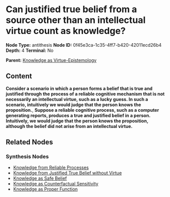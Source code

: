 # Can justified true belief from a source other than an intellectual virtue count as knowledge?

**Node Type:** antithesis
**Node ID:** 0f45e3ca-1c35-4ff7-b420-42011ecd26b4
**Depth:** 4
**Terminal:** No

**Parent:** [Knowledge as Virtue-Epistemology](knowledge-as-virtue-epistemology-synthesis-72b2ebb8-972b-445b-bcc0-4aa0f854e7a4.md)

## Content

**Consider a scenario in which a person forms a belief that is true and justified through the process of a reliable cognitive mechanism that is not necessarily an intellectual virtue, such as a lucky guess. In such a scenario, intuitively we would judge that the person knows the proposition.**, **Suppose a reliable cognitive process, such as a computer generating reports, produces a true and justified belief in a person. Intuitively, we would judge that the person knows the proposition, although the belief did not arise from an intellectual virtue.**

## Related Nodes

### Synthesis Nodes

- [Knowledge from Reliable Processes](knowledge-from-reliable-processes-synthesis-3aebd7b5-20ae-4b8c-abb3-b7fa49d95147.md)
- [Knowledge from Justified True Belief without Virtue](knowledge-from-justified-true-belief-without-virtue-synthesis-d33c9118-6bc9-4b7e-b969-f027905adf6b.md)
- [Knowledge as Safe Belief](knowledge-as-safe-belief-synthesis-988b699d-906a-4ef3-85f3-d96bf277f1f3.md)
- [Knowledge as Counterfactual Sensitivity](knowledge-as-counterfactual-sensitivity-synthesis-e02592e8-cbde-4175-86bc-c80755ae2bca.md)
- [Knowledge as Proper Function](knowledge-as-proper-function-synthesis-5a0de532-0aa0-4ce4-8ab4-460fbdf66b55.md)
